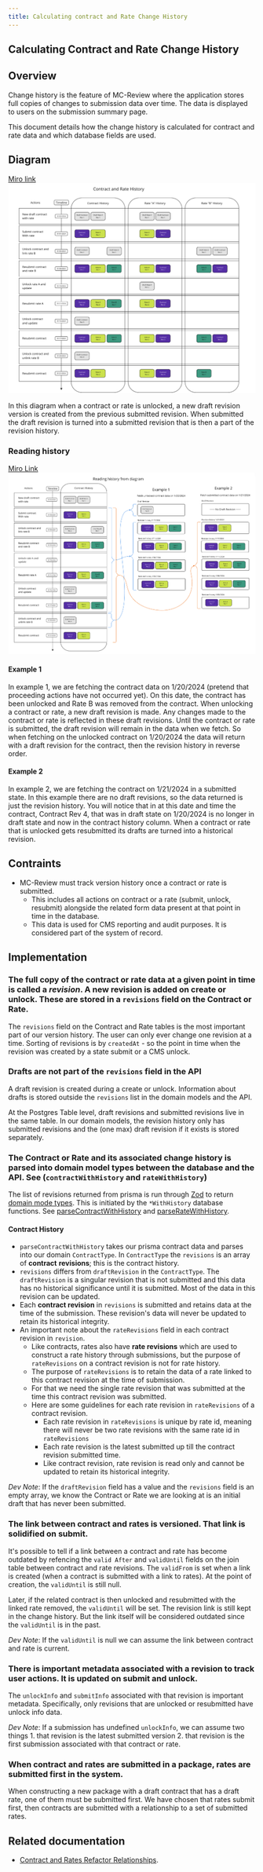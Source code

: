 ```yaml
---
title: Calculating contract and Rate Change History
---
```


## Calculating Contract and Rate Change History

## Overview
Change history is the feature of MC-Review where the application stores full copies of changes to submission data over time. The data is displayed to users on the submission summary page.

 This document details how the change history is calculated for contract and rate data and which database fields are used.

## Diagram
[Miro link](https://miro.com/app/board/o9J_lS5oLDk=/?moveToWidget=3458764574794469060&cot=14)\
![contract-and-rate-history-diagram](../../.images/contract-and-rate-history-diagram.png)

In this diagram when a contract or rate is unlocked, a new draft revision version is created from the previous submitted revision. When submitted the draft revision is turned into a submitted revision that is then a part of the revision history.

### Reading history
[Miro Link](https://miro.com/app/board/o9J_lS5oLDk=/?moveToWidget=3458764574799194467&cot=14)\
![reading-contract-history](../../.images/read-contract-and-rate-history-diagram.png)

#### Example 1
In example 1, we are fetching the contract data on 1/20/2024 (pretend that proceeding actions have not occurred yet).
On this date, the contract has been unlocked and Rate B was removed from the contract.
When unlocking a contract or rate, a new draft revision is made. Any changes made to the contract or rate is reflected in these draft revisions.
Until the contract or rate is submitted, the draft revision will remain in the data when we fetch.
So when fetching on the unlocked contract on 1/20/2024 the data will return with a draft revision for the contract, then the revision history in reverse order.

#### Example 2
In example 2, we are fetching the contract on 1/21/2024 in a submitted state.
In this example there are no draft revisions, so the data returned is just the revision history.
You will notice that in at this date and time the contract, Contract Rev 4, that was in draft state on 1/20/2024 is no longer in draft state and now in the contract history column. When a contract or rate that is unlocked gets resubmitted its drafts are turned into a historical revision.

## Contraints
- MC-Review must track version history once a contract or rate is submitted.
    - This includes all actions on contract or a rate (submit, unlock, resubmit) alongside the related form data present at that point in time in the database.
    - This data is used for CMS reporting and audit purposes. It is considered part of the system of record.

## Implementation
### The full copy of the contract or rate  data at a given point in time is called a *revision*. A new revision is added on create or unlock. These are stored in a `revisions` field on the Contract or Rate.

The `revisions` field on the Contract and Rate tables is the most important part of our version history. The user can only ever change one revision at a time. Sorting of revisions is by `createdAt` - so the point in time when the revision was created by a state submit or a CMS unlock.

### Drafts are not part of the `revisions` field in the API

A draft revision is created during a create or unlock. Information about drafts is stored outside the `revisions` list in the domain models and the API.

At the Postgres Table level, draft revisions and submitted revisions live in the same table. In our domain models, the revision history only has submitted revisions and the (one max) draft revision if it exists is stored separately.

### The Contract or Rate and its associated change history is parsed into domain model types between the database and the API. See (`contractWithHistory` and `rateWithHistory`)

The list of revisions returned from prisma is run through [Zod](https://zod.dev/) to return [domain mode types](../../services/app-api/src/domain-models/contractAndRates). This is initiated by the `*WithHistory` database functions. See [parseContractWithHistory](../../services/app-api/src/postgres/contractAndRates/parseContractWithHistory.ts) and [parseRateWithHistory](../../services/app-api/src/postgres/contractAndRates/parseRateWithHistory.ts).

#### Contract History
- `parseContractWithHistory` takes our prisma contract data and parses into our domain `ContractType`. In `ContractType` the `revisions` is an array of **contract** **revisions**; this is the contract history.
- `revisions` differs from `draftRevision` in the `ContractType`. The `draftRevision` is a singular revision that is not submitted and this data has no historical significance until it is submitted. Most of the data in this revision can be updated.
- Each **contract revision** in `revisions` is submitted and retains data at the time of the submission. These revision's data will never be updated to retain its historical integrity.
- An important note about the `rateRevisions` field in each contract revision in `revision`.
   - Like contracts, rates also have **rate revisions** which are used to construct a rate history through submissions, but the purpose of `rateRevisions` on a contract revision is not for rate history.
   - The purpose of `rateRevisions` is to retain the data of a rate linked to this contract revision at the time of submission.
   - For that we need the single rate revision that was submitted at the time this contract revision was submitted.
   - Here are some guidelines for each rate revision in `rateRevisions` of a contract revision.
      - Each rate revision in `rateRevisions` is unique by rate id, meaning there will never be two rate revisions with the same rate id in `rateRevisions`
      - Each rate revision is the latest submitted up till the contract revision submitted time.
      - Like contract revision, rate revision is read only and cannot be updated to retain its historical integrity.


*Dev Note*: If the `draftRevision` field has a value and the `revisions` field is an empty array, we know the Contract or Rate we are looking at is an initial draft that has never been submitted.

### The link between contract and rates is versioned. That link is solidified on submit.

It's possible to tell if a link between a contract and rate has become outdated by refencing the `valid After` and `validUntil` fields on the join table between contract and rate revisions. The `validFrom` is set when a link is created (when a contract is submitted with a link to rates). At the point of creation, the `validUntil` is still null.

Later, if the related contract is then unlocked and resubmitted with the linked rate removed, the `validUntil` will be set. The revision link is still kept in the change history. But the link itself will be considered outdated since the `validUntil` is in the past.

*Dev Note*: If the `validUntil` is null we can assume the link between contract and rate is current.

### There is important metadata associated with a revision to track user actions. It is updated on submit and unlock.

The `unlockInfo` and `submitInfo` associated with that revision is important metadata. Specifically, only revisions that are unlocked or resubmitted have unlock info data.

*Dev Note*: If a submission has undefined `unlockInfo`, we can assume two things 1. that revision is the latest submitted version 2. that revision is the first submission associated with that contract or rate.

### When contract and rates are submitted in a package, rates are submitted first in the system.

When constructing a new package with a draft contract that has a draft rate, one of them must be submitted first. We have chosen that rates submit first, then contracts are submitted with a relationship to a set of submitted rates.

## Related documentation
- [Contract and Rates Refactor Relationships](./contract-rate-refactor-relationships.md).

